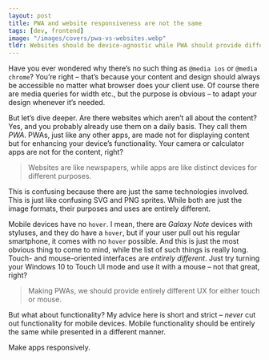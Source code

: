 ```yaml
---
layout: post
title: PWA and website responsiveness are not the same
tags: [dev, frontend]
image: "/images/covers/pwa-vs-websites.webp"
tldr: Websites should be device-agnostic while PWA should provide different UX based on whether your users would use touchscreen or mouse.
---
```


Have you ever wondered why there’s no such thing as `@media ios` or `@media chrome`? You’re right – that’s because your content and design should always be accessible no matter what browser does your client use. Of course there are media queries for width etc., but the purpose is obvious – to adapt your design whenever it’s needed.

But let’s dive deeper. Are there websites which aren’t all about the content? Yes, and you probably already use them on a daily basis. They call them _PWA_. PWAs, just like any other apps, are made not for displaying content but for enhancing your device’s functionality. Your camera or calculator apps are not for the content, right?

> Websites are like newspapers, while apps are like distinct devices for different purposes.

This is confusing because there are just the same technologies involved. This is just like confusing SVG and PNG sprites. While both are just the image formats, their purposes and uses are entirely different.

Mobile devices have no `hover`. I mean, there are _Galaxy Note_ devices with styluses, and they do have a `hover`, but if your user pull out his regular smartphone, it comes with no `hover` possible. And this is just the most obvious thing to come to mind, while the list of such things is really long.
Touch- and mouse-oriented interfaces are _entirely different_. Just try turning your Windows 10 to Touch UI mode and use it with a mouse – not that great, right?

> Making PWAs, we should provide entirely different UX for either touch or mouse.

But what about functionality? My advice here is short and strict – _never_ cut out functionality for mobile devices. Mobile functionality should be entirely the same while presented in a different manner.

Make apps responsively.
